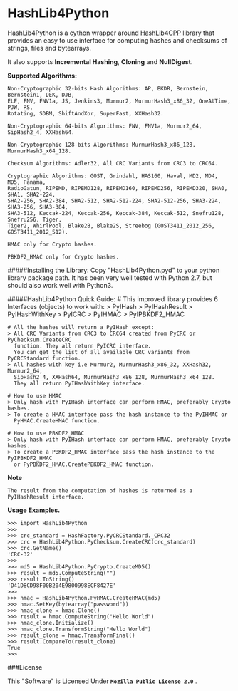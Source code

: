 # HashLib4Python
HashLib4Python is a cython wrapper around [HashLib4CPP](https://www.github.com/ron4fun/HashLib4CPP) library that provides an easy to use interface for computing hashes and checksums of strings, files and bytearrays.

It also supports **Incremental Hashing**, **Cloning** and **NullDigest**.

**Supported Algorithms:**

    Non-Cryptographic 32-bits Hash Algorithms: AP, BKDR, Bernstein, Bernstein1, DEK, DJB, 
    ELF, FNV, FNV1a, JS, Jenkins3, Murmur2, MurmurHash3_x86_32, OneAtTime, PJW, RS, 
    Rotating, SDBM, ShiftAndXor, SuperFast, XXHash32.

    Non-Cryptographic 64-bits Algorithms: FNV, FNV1a, Murmur2_64, SipHash2_4, XXHash64.

    Non-Cryptographic 128-bits Algorithms: MurmurHash3_x86_128, MurmurHash3_x64_128. 

    Checksum Algorithms: Adler32, All CRC Variants from CRC3 to CRC64. 

    Cryptographic Algorithms: GOST, Grindahl, HAS160, Haval, MD2, MD4, MD5, Panama, 
    RadioGatun, RIPEMD, RIPEMD128, RIPEMD160, RIPEMD256, RIPEMD320, SHA0, SHA1, SHA2-224,
    SHA2-256, SHA2-384, SHA2-512, SHA2-512-224, SHA2-512-256, SHA3-224, SHA3-256, SHA3-384, 
    SHA3-512, Keccak-224, Keccak-256, Keccak-384, Keccak-512, Snefru128, Snefru256, Tiger,
	Tiger2, WhirlPool, Blake2B, Blake2S, Streebog (GOST3411_2012_256, GOST3411_2012_512).

    HMAC only for Crypto hashes.
    
    PBKDF2_HMAC only for Crypto hashes.


#####Installing the Library:
	Copy "HashLib4Python.pyd" to your python library package path. It has been very well
	tested with Python 2.7, but should also work well with Python3.

#####HashLib4Python Quick Guide:
	# This improved library provides 6 Interfaces (objects) to work with:
	> PyIHash
	> PyIHashResult
	> PyIHashWithKey
	> PyICRC
	> PyIHMAC
	> PyIPBKDF2_HMAC
	
	# All the hashes will return a PyIHash except:
	> All CRC Variants from CRC3 to CRC64 created from PyCRC or PyChecksum.CreateCRC 
	  function. They all return PyICRC interface.
	  You can get the list of all available CRC variants from PyCRCStandard function.
	> All hashes with key i.e Murmur2, MurmurHash3_x86_32, XXHash32, Murmur2_64,
	  SipHash2_4, XXHash64, MurmurHash3_x86_128, MurmurHash3_x64_128.
	  They all return PyIHashWithKey interface.

	# How to use HMAC
	> Only hash with PyIHash interface can perform HMAC, preferably Crypto hashes.
	> To create a HMAC interface pass the hash instance to the PyIHMAC or
	  PyHMAC.CreateHMAC function.

	# How to use PBKDF2_HMAC
	> Only hash with PyIHash interface can perform HMAC, preferably Crypto hashes.
	> To create a PBKDF2_HMAC interface pass the hash instance to the PyIPBKDF2_HMAC
	  or PyPBKDF2_HMAC.CreatePBKDF2_HMAC function.


**Note**

	The result from the computation of hashes is returned as a PyIHashResult interface.

**Usage Examples.**

    >>> import HashLib4Python
    >>>
	>>> crc_standard = HashFactory.PyCRCStandard._CRC32
	>>> crc = HashLib4Python.PyChecksum.CreateCRC(crc_standard)
	>>> crc.GetName()
	'CRC-32'
	>>>
	>>> md5 = HashLib4Python.PyCrypto.CreateMD5()
	>>> result = md5.ComputeString("")
	>>> result.ToString()
	'D41D8CD98F00B204E9800998ECF8427E'
    >>>
	>>> hmac = HashLib4Python.PyHMAC.CreateHMAC(md5)
	>>> hmac.SetKey(bytearray("password"))
	>>> hmac_clone = hmac.Clone()
	>>> result = hmac.ComputeString("Hello World")
	>>> hmac_clone.Initialize()
	>>> hmac_clone.TransformString("Hello World")
	>>> result_clone = hmac.TransformFinal()
	>>> result.CompareTo(result_clone)
	True
	>>>
	


###License

This "Software" is Licensed Under  **`Mozilla Public License 2.0`** .